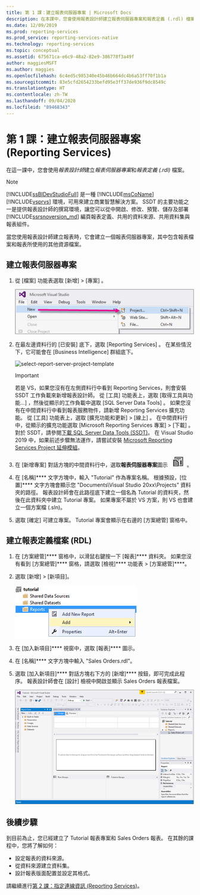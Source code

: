 ```yaml
---
title: 第 1 課：建立報表伺服器專案 | Microsoft Docs
description: 在本課中，您會使用報表設計師建立報表伺服器專案和報表定義 (.rdl) 檔案。
ms.date: 12/09/2019
ms.prod: reporting-services
ms.prod_service: reporting-services-native
ms.technology: reporting-services
ms.topic: conceptual
ms.assetid: 675671ca-e6c9-48a2-82e9-386778f3a49f
author: maggiesMSFT
ms.author: maggies
ms.openlocfilehash: 6c4ed5c985340e45b46b664dc4b6a53ff70f1b1a
ms.sourcegitcommit: 83e5cfd2654233befd95e3ff37de936f9dc8549c
ms.translationtype: HT
ms.contentlocale: zh-TW
ms.lasthandoff: 09/04/2020
ms.locfileid: "89468343"
---
```

# <a name="lesson-1-create-a-report-server-project-reporting-services"></a>第 1 課：建立報表伺服器專案 (Reporting Services)

在這一課中，您會使用*報表設計師*建立*報表伺服器專案*和*報表定義 (.rdl)* 檔案。

> [!NOTE]
> [!INCLUDE[ssBIDevStudioFull](../includes/ssbidevstudiofull-md.md)] 是一種 [!INCLUDE[msCoName](../includes/msconame-md.md)][!INCLUDE[vsprvs](../includes/vsprvs-md.md)] 環境，可用來建立商業智慧解決方案。 SSDT 的主要功能之一是提供報表設計師的撰寫環境，讓您可以從中開啟、修改、預覽、儲存及部署 [!INCLUDE[ssrsnoversion_md](../includes/ssrsnoversion-md.md)] 編頁報表定義、共用的資料來源、共用資料集與報表組件。

當您使用報表設計師建立報表時，它會建立一個報表伺服器專案，其中包含報表檔案和報表所使用的其他資源檔案。

## <a name="to-create-a-report-server-project"></a>建立報表伺服器專案
  
1. 從 [檔案]  功能表選取 [新增]   > [專案]  。  

    ![ssrs-ssdt-file-01-new-project](../reporting-services/media/ssrs-ssdt-file-01-new-project.png)
  
2. 在最左邊資料行的 [已安裝]  底下，選取 [Reporting Services]  。 在某些情況下，它可能會在 [Business Intelligence]  群組底下。

    ![select-report-server-project-template](../reporting-services/media/lesson-1-creating-a-report-server-project-reporting-services/select-report-server-project-template.png)

    > [!IMPORTANT]
    > 若是 VS，如果您沒有在左側資料行中看到 Reporting Services，則會安裝 SSDT 工作負載來新增報表設計師。 從 [工具]  功能表上，選取 [取得工具與功能...]  ，然後從顯示的工作負載中選取 [SQL Server Data Tools]  。 如果您沒有在中間資料行中看到報表服務物件，請新增 Reporting Services 擴充功能。 從 [工具]  功能表上，選取 [擴充功能和更新]   > [線上]  。 在中間資料行中，從顯示的擴充功能選取 [Microsoft Reporting Services 專案]   > [下載]  。 對於 SSDT，請參閱[下載 SQL Server Data Tools (SSDT)](../ssdt/download-sql-server-data-tools-ssdt.md)。 在 Visual Studio 2019 中，如果前述步驟無法運作，請嘗試安裝 [Microsoft Reporting Services Project 延伸模組](https://marketplace.visualstudio.com/items?itemName=ProBITools.MicrosoftReportProjectsforVisualStudio)。


3. 在 [新增專案] 對話方塊的中間資料行中，選取**報表伺服器專案**圖示 &nbsp;&nbsp;![ssrs_ssdt_report_server_project](media/ssrs-ssdt-report-server-project.png)&nbsp;&nbsp;。

4. 在 [名稱]**** 文字方塊中，輸入 "Tutorial" 作為專案名稱。 根據預設，[位置]**** 文字方塊會顯示您 "Documents\Visual Studio 20xx\Projects\" 資料夾的路徑。 報表設計師會在此路徑底下建立一個名為 Tutorial 的資料夾，然後在此資料夾中建立 Tutorial 專案。 如果專案不屬於 VS 方案，則 VS 也會建立一個方案檔 (.sln)。

5. 選取 [確定] 可建立專案。 Tutorial 專案會顯示在右邊的 [方案總管] 窗格中。
  
## <a name="creating-a-report-definition-file-rdl"></a>建立報表定義檔案 (RDL)  
  
1. 在 [方案總管]**** 窗格中，以滑鼠右鍵按一下 [報表]**** 資料夾。 如果您沒有看到 [方案總管]**** 窗格，請選取 [檢視]**** 功能表 > [方案總管]****。

2. 選取 [新增] > [新項目]。

    ![ssrs_ssdt_add_report](../reporting-services/media/ssrs-ssdt-add-report.png)

3. 在 [加入新項目]**** 視窗中，選取 [報表]**** 圖示。

4. 在 [名稱]**** 文字方塊中輸入 "Sales Orders.rdl"。

5. 選取 [加入新項目]**** 對話方塊右下方的 [新增]**** 按鈕，即可完成此程序。 報表設計師會在 [設計] 檢視中開啟並顯示 Sales Orders 報表檔案。

    ![ssrs-ssdt-01-new-report-designer](media/ssrs-ssdt-01-new-report-designer.png)

## <a name="next-steps"></a>後續步驟

到目前為止，您已經建立了 Tutorial 報表專案和 Sales Orders 報表。 在其餘的課程中，您將了解如何：

- 設定報表的資料來源。
- 從資料來源建立資料集。
- 設計報表版面配置並設定其格式。

請繼續進行[第 2 課：指定連線資訊 &#40;Reporting Services&#41;](../reporting-services/lesson-2-specifying-connection-information-reporting-services.md)。
